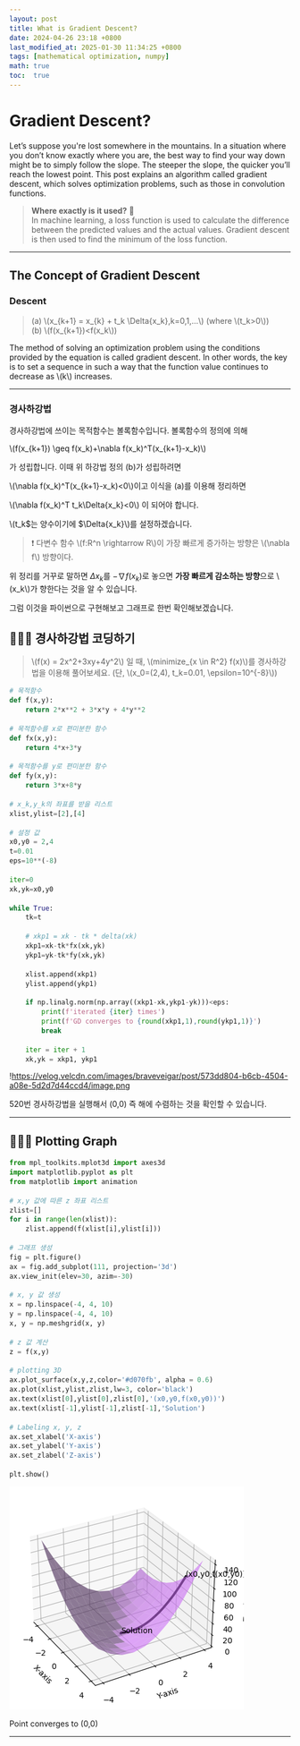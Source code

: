 ```yaml
---
layout: post
title: What is Gradient Descent?
date: 2024-04-26 23:18 +0800
last_modified_at: 2025-01-30 11:34:25 +0800
tags: [mathematical optimization, numpy]
math: true
toc:  true
---
```



# Gradient Descent?

Let’s suppose you're lost somewhere in the mountains. In a situation where you don’t know exactly where you are, the best way to find your way down might be to simply follow the slope. The steeper the slope, the quicker you’ll reach the lowest point. This post explains an algorithm called gradient descent, which solves optimization problems, such as those in convolution functions.

>**Where exactly is it used?** 🤔   
In machine learning, a loss function is used to calculate the difference between the predicted values and the actual values. Gradient descent is then used to find the minimum of the loss function.

---

## The Concept of Gradient Descent

### Descent


>(a) \\\(x_{k+1} = x_{k} + t_k \Delta{x_k},k=0,1,...\\\) (where \\\(t_k>0\\\))   
(b) \\\(f(x_{k+1})<f(x_k\\\))

The method of solving an optimization problem using the conditions provided by the equation is called gradient descent. In other words, the key is to set a sequence in such a way that the function value continues to decrease as \\\(k\\\) increases.

---

### 경사하강법

경사하강법에 쓰이는 목적함수는 볼록함수입니다. 볼록함수의 정의에 의해

\\\(f(x_{k+1}) \geq f(x_k)+\nabla f(x_k)^T(x_{k+1}-x_k)\\\)

가 성립합니다. 이때 위 하강법 정의 (b)가 성립하려면

\\\(\nabla f(x_k)^T(x_{k+1}-x_k)<0\\\)이고 이식을 (a)를 이용해 정리하면

\\\(\nabla f(x_k)^T t_k\Delta{x_k}<0\\\) 이 되어야 합니다.

\\\(t_k$는 양수이기에 $\Delta{x_k}\\\)를 설정하겠습니다.

> ❗️ 다변수 함수 \\\(f:R^n \rightarrow R\\\)이 가장 빠르게 증가하는 방향은 \\\(\nabla f\\\)	방향이다.
> 

위 정리를 거꾸로 말하면 $\Delta{x_k}$를  $-\nabla f(x_k)$로 놓으면 **가장 빠르게 감소하는 방향**으로 \\\(x_k\\\)가 향한다는 것을 알 수 있습니다.

그럼 이것을 파이썬으로 구현해보고 그래프로 한번 확인해보겠습니다.

## 🧑🏻‍💻 경사하강법 코딩하기

> \\\(f(x) = 2x^2+3xy+4y^2\\\) 일 때, \\\(minimize_{x \in R^2} f(x)\\\)를 경사하강법을 이용해 풀어보세요. (단, \\\(x_0=(2,4), t_k=0.01, \epsilon=10^{-8}\\\))
> 

```python
# 목적함수
def f(x,y):
    return 2*x**2 + 3*x*y + 4*y**2

# 목적함수를 x로 편미분한 함수
def fx(x,y):
    return 4*x+3*y

# 목적함수를 y로 편미분한 함수
def fy(x,y):
    return 3*x+8*y

# x_k,y_k의 좌표를 받을 리스트
xlist,ylist=[2],[4]

# 설정 값
x0,y0 = 2,4
t=0.01
eps=10**(-8)

iter=0
xk,yk=x0,y0

while True:
    tk=t

    # xkp1 = xk - tk * delta(xk)
    xkp1=xk-tk*fx(xk,yk)
    ykp1=yk-tk*fy(xk,yk)

    xlist.append(xkp1)
    ylist.append(ykp1)

    if np.linalg.norm(np.array((xkp1-xk,ykp1-yk)))<eps:
        print(f'iterated {iter} times')
        print(f'GD converges to {round(xkp1,1),round(ykp1,1)}')
        break

    iter = iter + 1
    xk,yk = xkp1, ykp1

```

!https://velog.velcdn.com/images/braveveigar/post/573dd804-b6cb-4504-a08e-5d2d7d44ccd4/image.png

520번 경사하강법을 실행해서 (0,0) 즉 해에 수렴하는 것을 확인할 수 있습니다.

---

## 🧑🏻‍💻 Plotting Graph

```python
from mpl_toolkits.mplot3d import axes3d
import matplotlib.pyplot as plt
from matplotlib import animation

# x,y 값에 따른 z 좌표 리스트
zlist=[]
for i in range(len(xlist)):
	zlist.append(f(xlist[i],ylist[i]))

# 그래프 생성
fig = plt.figure()
ax = fig.add_subplot(111, projection='3d')
ax.view_init(elev=30, azim=-30)

# x, y 값 생성
x = np.linspace(-4, 4, 10)
y = np.linspace(-4, 4, 10)
x, y = np.meshgrid(x, y)

# z 값 계산
z = f(x,y)

# plotting 3D
ax.plot_surface(x,y,z,color='#d070fb', alpha = 0.6)
ax.plot(xlist,ylist,zlist,lw=3, color='black')
ax.text(xlist[0],ylist[0],zlist[0],'(x0,y0,f(x0,y0))')
ax.text(xlist[-1],ylist[-1],zlist[-1],'Solution')

# Labeling x, y, z
ax.set_xlabel('X-axis')
ax.set_ylabel('Y-axis')
ax.set_zlabel('Z-axis')

plt.show()

```

![alt text](image.png)

Point converges to (0,0)

---